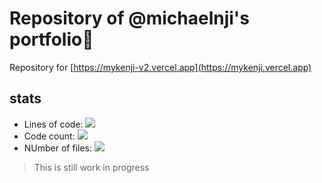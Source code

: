 # Repository of @michaelnji's portfolio🚀️

Repository for [https://mykenji-v2.vercel.app](https://mykenji.vercel.app) 
## stats

- Lines of code: [![](https://tokei.rs/b1/github/michaelnji/portfolio)](https://github.com/michaelnji/portfolio)
- Code count: [![](https://tokei.rs/b1/github/michaelnji/portfolio?category=code)](https://github.com/michaelnji/portfolio)
- NUmber of files:  [![](https://tokei.rs/b1/github/michaelnji/portfolio?category=files)](https://github.com/michaelnji/portfolio)

> This is still work in progress
